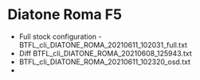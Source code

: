 # Diatone Roma F5

* Full stock configuration - BTFL_cli_DIATONE_ROMA_20210611_102031_full.txt
* Diff BTFL_cli_DIATONE_ROMA_20210608_125943.txt
* BTFL_cli_DIATONE_ROMA_20210611_102320_osd.txt
* 